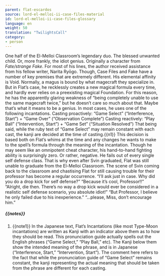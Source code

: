```yaml
---
parent: flat-escardos
source: lord-el-melloi-ii-case-files-material
id: lord-el-melloi-ii-case-files-glossary
language: en
weight: 50
translation: "TwilightsCall"
category:
- person
---
```


One half of the El-Melloi Classroom’s legendary duo.
The blessed unwanted child. Or, more frankly, the idiot genius. Originally a character from *Fate/strange Fake*. For most of his lines, the author received assistance from his fellow writer, Narita Ryōgo. Though, Case Files and Fake have a number of key premises that are extremely different.
His elemental affinity is Void.
Normally, a magus is bound by what magecraft they specialize in. But in Flat’s case, he recklessly creates a new magical formula every time, and hardly ever relies on a preexisting magical Foundation. For this reason, he has the apparently glaring weakness of “being completely unable to use the same magecraft twice,” but he doesn’t care so much about that. Maybe that’s what it means to be a genius.
In most cases, he uses one of the following incantations. 
Casting proactively: “Game Select” (“Interference, Start”) + “Game Over” (“Observation Complete”)
Casting reactively: “Play Ball” (“Intervention, Start”) + “Game Set” (“Situation Resolved”)
That being said, while the ruby text of “Game Select” may remain constant with each cast, the kanji are decided at the time of casting.{{n1}} This decision is based both on Flat’s whims at the time and any changes he wants to make to the spell’s formula through the meaning of the incantation.
Though he may seem like an omnipotent cheat character, his hand-to-hand fighting ability is surprisingly zero. Or rather, negative. He fails out of every single self defense class. That is why even after Svin graduated, Flat was still unable to graduate from the El-Melloi Classroom. The scene of Svin coming back to the classroom and chastising Flat for still causing trouble for their professor has become a regular occurrence. 
“I’ll ask just in case. Why did you do a drop kick for self defense?”
“Because it’s cool, Professor!!”
“Alright, die then. There’s no way a drop kick would ever be considered in a realistic self defense scenario, you absolute idiot!”
“But Professor, I believe he only failed due to his inexperience.”
“…please, Miss, don’t encourage him.”

##### {{notes}}

1. {{note1}} In the Japanese text, Flat’s Incantations (like most Type-Moon incantations) are written as Kanji with an indicator above them as to how they should be read. This pronunciation guide actually spells out the English phrases (“Game Select,” “Play Ball,” etc). The Kanji below them show the intended meaning of the phrase, and is in Japanese (“Interference, Start,” “Intervention, Start”). The comment here refers to the fact that while the pronunciation guide of “Game Select” remains constant, the kanji representing the actual meaning that should be taken from the phrase are different for each casting. 
